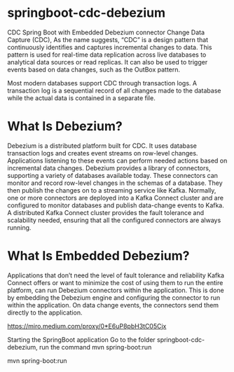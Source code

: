 # springboot-cdc-debezium
CDC Spring Boot with Embedded Debezium connector
Change Data Capture (CDC), As the name suggests, “CDC” is a design pattern that continuously identifies and captures incremental changes to data. This pattern is used for real-time data replication across live databases to analytical data sources or read replicas. It can also be used to trigger events based on data changes, such as the OutBox pattern.

Most modern databases support CDC through transaction logs. A transaction log is a sequential record of all changes made to the database while the actual data is contained in a separate file.

# What Is Debezium?
Debezium is a distributed platform built for CDC. It uses database transaction logs and creates event streams on row-level changes. Applications listening to these events can perform needed actions based on incremental data changes.
Debezium provides a library of connectors, supporting a variety of databases available today. These connectors can monitor and record row-level changes in the schemas of a database. They then publish the changes on to a streaming service like Kafka.
Normally, one or more connectors are deployed into a Kafka Connect cluster and are configured to monitor databases and publish data-change events to Kafka. A distributed Kafka Connect cluster provides the fault tolerance and scalability needed, ensuring that all the configured connectors are always running.

# What Is Embedded Debezium?
Applications that don’t need the level of fault tolerance and reliability Kafka Connect offers or want to minimize the cost of using them to run the entire platform, can run Debezium connectors within the application. This is done by embedding the Debezium engine and configuring the connector to run within the application. On data change events, the connectors send them directly to the application.

https://miro.medium.com/proxy/0*E6uP8pbH3tC05Cjx

Starting the SpringBoot application
Go to the folder springboot-cdc-debezium, run the command
mvn spring-boot:run

mvn spring-boot:run
